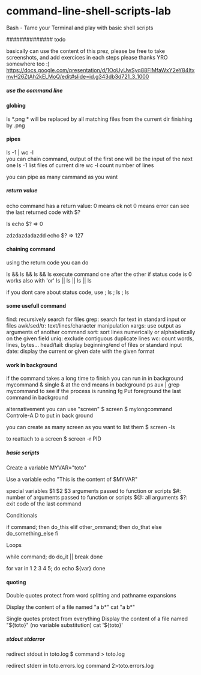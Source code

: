 # command-line-shell-scripts-lab
Bash - Tame your Terminal and play with basic shell scripts

############## todo

basically can use the content of this prez, please be free to take screenshots, and add exercices in each steps
please thanks YRO somewhere too :) 
https://docs.google.com/presentation/d/1OoUyUwSyq88FlMfaWxY2eY84ItxmvH26ZtAh2kELMoQ/edit#slide=id.g343db3d721_3_1000

##### use the command line

#### globing

ls *.png      * will be replaced by all matching files from the current dir finishing by .png


#### pipes


ls -1 | wc -l     
you can chain command,   output of the first one will be the input of the next one
ls -1      list files of current dire
wc -l     count number of lines

you can pipe as many cammand as you want


##### return value

echo command has a return value: 0 means ok
not 0 means error
can see the last returned code with $?

ls
echo $?     => 0

zdzdazdadazdd
echo $?     => 127

#### chaining command

using the return code you can do

ls && ls && ls && ls     execute command one after the other if status code is 0
works also with 'or'
ls || ls || ls || ls

if you dont care about status code, use ;
ls ; ls ; ls


#### some usefull command

find: recursively search for files
grep: search for text in standard input or files
awk/sed/tr: text/lines/character manipulation
xargs: use output as arguments of another command
sort: sort lines numerically or alphabetically on the given field
uniq: exclude contiguous duplicate lines
wc: count words, lines, bytes…
head/tail: display beginning/end of files or standard input
date: display the current or given date with the given format


#### work in background


if the command takes a long time to finish you can run in in background
mycommand &         single & at the end means in background
ps aux | grep mycommand       to see if the process is running
fg     Put foreground the last command in background


alternativement you can use "screen"
$ screen
$ mylongcommand
Controle-A    D      to put in back ground

you can create as many screen as you want 
to list them
$ screen -ls

to reattach to a screen
$ screen -r PID

##### basic scripts

Create a variable
MYVAR="toto"

Use a variable
echo "This is the content of $MYVAR"

special variables
$1 $2 $3    arguments passed to function or scripts
$#: number of arguments passed to function or scripts
$@: all arguments
$?: exit code of the last command



Conditionals

if command; then
    do_this
elif other_ommand; then
    do_that
else
    do_something_else
fi


Loops

while command; do
    do_it || break
done



for var in 1 2 3 4 5; do
    echo ${var}
done


#### quoting

Double quotes protect from word splitting and pathname expansions

Display the content of a file named "a b*"
cat "a b*"

Single quotes protect from everything
Display the content of a file named "${toto}" (no variable substitution)
cat '${toto}'

##### stdout stderror

redirect stdout in toto.log
$ command > toto.log
 
redirect stderr in toto.errors.log
command 2>toto.errors.log

